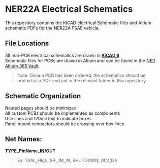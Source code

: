 # NER22A Electrical Schematics
This repository contains the KiCAD electrical Schematic files and Altium schematic PDFs for the NER22A FSAE vehicle. 

## File Locations
All non-PCB electrical schematics are drawn in [**KiCAD 6**](https://www.kicad.org/download/).\
Schematic files for PCBs are drawn in Altium and can be found in the [NER Altium 365 Vault](https://northeastern-fsae.365.altium.com/getstarted). 
> Note: Once a PCB has been ordered, the schematics should be printed as a PDF and put in the relevant folder in this repository.

## Schematic Organization
Nested pages should be minimized\
All custom PCBs should be implemented as components\
Use lines and 120mil text to indicate boxes\
Panel mount connectors should be crossing over box lines

## Net Names:
**TYPE_PinName_IN/OUT**
> Ex: TSAL_High, SPI_IM_IN, SHUTDOWN, GLV_12V

